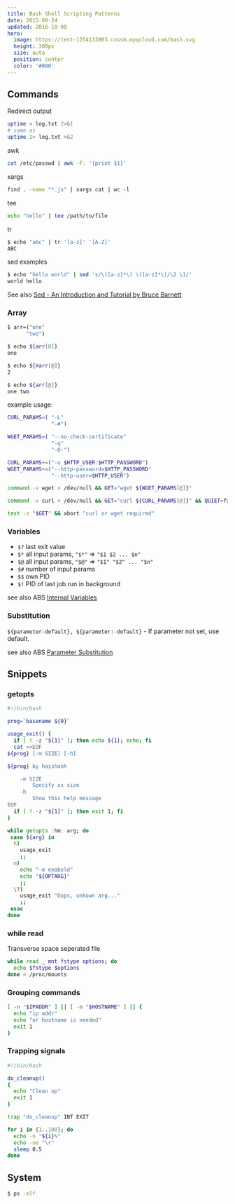 ```yaml
---
title: Bash Shell Scripting Patterns
date: 2015-09-24
updated: 2016-10-08
hero:
  image: https://test-1254133903.cossh.myqcloud.com/bash.svg
  height: 300px
  size: auto
  position: center
  color: '#000'
---
```


## Commands

Redirect output

```bash
uptime > log.txt 2>&1
# same as
uptime 2> log.txt >&2
```

awk

```bash
cat /etc/passwd | awk -F: '{print $1}'
```

xargs

```bash
find . -name "*.js" | xargs cat | wc -l
```

tee

```bash
echo "hello" | tee /path/to/file
```

tr

```bash
$ echo "abc" | tr '[a-z]' '[A-Z]'
ABC
```

sed examples

```bash
$ echo "hello world" | sed 's/\([a-z]*\) \([a-z]*\)/\2 \1/'
world hello
```

See also [Sed - An Introduction and Tutorial by Bruce Barnett](http://www.grymoire.com/Unix/Sed.html)

### Array

```bash
$ arr=("one"
      "two")

$ echo ${arr[0]}
one

$ echo ${#arr[@]}
2

$ echo ${arr[@]}
one two
```

example usage:

```bash
CURL_PARAMS=( "-L"
              "-#")

WGET_PARAMS=( "--no-check-certificate"
              "-q"
              "-O-")

CURL_PARAMS+=("-u $HTTP_USER:$HTTP_PASSWORD")
WGET_PARAMS+=("--http-password=$HTTP_PASSWORD"
              "--http-user=$HTTP_USER")

command -v wget > /dev/null && GET="wget ${WGET_PARAMS[@]}"

command -v curl > /dev/null && GET="curl ${CURL_PARAMS[@]}" && QUIET=false

test -z "$GET" && abort "curl or wget required"
```

### Variables

* `$?` last exit value
* `$*` all input params, `"$*"` => `"$1 $2 ... $n"`
* `$@` all input params, `"$@"` => `"$1" "$2" ... "$n"`
* `$#` number of input params
* `$$` own PID
* `$!` PID of last job run in background

see also ABS [Internal Variables](http://tldp.org/LDP/abs/html/internalvariables.html)

### Substitution

 `${parameter-default}, ${parameter:-default}` - If parameter not set, use default.

see also ABS [Parameter Substitution](http://www.tldp.org/LDP/abs/html/parameter-substitution.html)


## Snippets

### getopts

```bash
#!/bin/bash

prog=`basename ${0}`

usage_exit() {
  if [ ! -z "${1}" ]; then echo ${1}; echo; fi
  cat <<EOF
${prog} [-m SIZE] [-h]

${prog} by haishanh

    -m SIZE
        Specify xx size
    -h
        Show this help message
EOF
  if [ ! -z "${1}" ]; then exit 1; fi
}

while getopts :hm: arg; do
 case ${arg} in
  h)
    usage_exit
    ;;
  m)
    echo "-m enabeld"
    echo "${OPTARG}"
    ;;
  \?)
    usage_exit "Oops, unkown arg..."
    ;;
 esac
done
```

### while read

Transverse space seperated file

```bash
while read _ mnt fstype options; do
  echo $fstype $options
done < /proc/mounts
```

### Grouping commands

```bash
[ -n "$IPADDR" ] || [ -n "$HOSTNAME" ] || {
  echo "ip addr"
  echo "or hostname is needed"
  exit 1
}
```

### Trapping signals

```bash
#!/bin/bash

do_cleanup()
{
  echo "Clean up"
  exit 1
}

trap "do_cleanup" INT EXIT

for i in {1..100}; do
  echo -n "${i}%"
  echo -ne "\r"
  sleep 0.5
done
```

##  System

```bash
$ ps -elf
```
